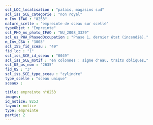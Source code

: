 ```yaml
---
scl_LOC_localisation : "palais, magasins sud"
scl_iss_SCE_categorie : "non royal"
n_Inv_IFAO : "8253"
nature_scelle : "empreinte de sceau sur scellé"
typeObjet : "Empreinte"
scl_PHO_no_photo_IFAO : "NU_2008_3329"
scl_us_PHA_PhasedOccupation : "Phase 1, dernier état (incendié)."
n_Inv_CSA : "3003"
scl_ISS_fid_sceau : "49"
fid_loc : "1"
scl_iss_SCE_id_sceau : "0049"
scl_iss_SCE_motif : "en colonnes : signe d'eau, traits obliques…"
scl_US_us_nom : "2635"
fid_US : "3"
scl_iss_SCE_type_sceau : "cylindre"
type_scelle : "sceau unique"
sceaux :

title: empreinte n°8253
images: 
id_notice: 8253
layout: notice
type: empreinte
partie: 2
---
```


